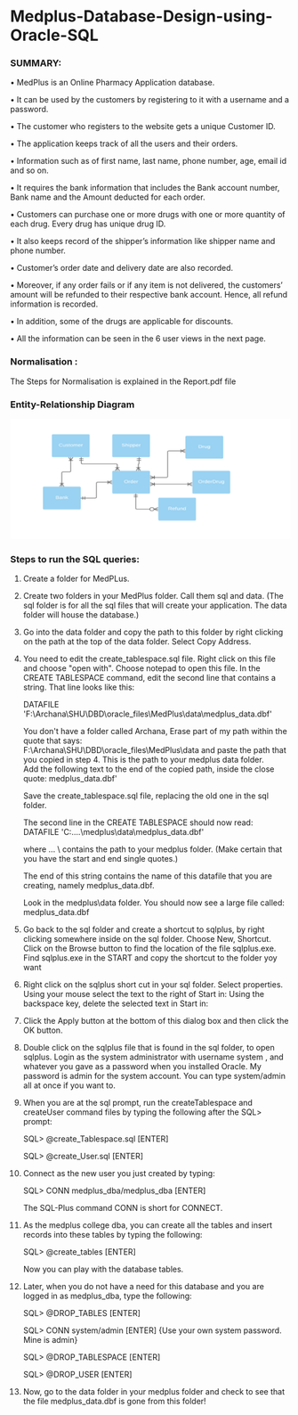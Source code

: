 # Medplus-Database-Design-using-Oracle-SQL

### SUMMARY:

•	MedPlus is an Online Pharmacy Application database.

•	It can be used by the customers by registering to it with a username and a password. 

•	The customer who registers to the website gets a unique Customer ID.

•	The application keeps track of all the users and their orders.

•	Information such as of first name, last name, phone number, age, email id and so on. 

•	It requires the bank information that includes the Bank account number, Bank name and the Amount deducted for each order.

•	Customers can purchase one or more drugs with one or more quantity of each drug. Every drug has unique drug ID. 

•	It also keeps record of the shipper’s information like shipper name and phone number. 

•	Customer’s order date and delivery date are also recorded. 

•	Moreover, if any order fails or if any item is not delivered, the customers’ amount will be refunded to their respective bank account. Hence, all refund information is recorded.

•	In addition, some of the drugs are applicable for discounts. 

•	All the information can be seen in the 6 user views in the next page.


### Normalisation :

The Steps for Normalisation is explained in the Report.pdf file

### Entity-Relationship Diagram

![Alt text](E-R.png?raw=true "Entity-Relationship Diagram")

### Steps to run the SQL queries:

1.  Create a folder for MedPLus.

2.  Create two folders in your MedPlus folder.
    Call them sql and data.   (The sql folder is for all the sql files that will create your application.  The data folder 
     will house the database.)

3.  Go into the data folder and copy the path to this folder by right clicking on the path at the top of the data folder.
     Select Copy Address.

4.  You need to edit the create_tablespace.sql file.  Right click on this file and choose "open with".  Choose notepad to open
     this file.  In the CREATE TABLESPACE command, edit the second line that contains a string. That line looks like this:

    DATAFILE 'F:\Archana\SHU\DBD\oracle_files\MedPlus\data\medplus_data.dbf'

    You don't have a folder called Archana, Erase part of my path within the quote that says:  
		F:\Archana\SHU\DBD\oracle_files\MedPlus\data and paste the path that you copied in step 4.  This is the path to your medplus data folder.  
     Add the following text to the end of the copied path, inside the close quote: medplus_data.dbf'

     Save the create_tablespace.sql file, replacing the old one in the sql folder.
     
     The second line in the CREATE TABLESPACE  should now read: DATAFILE 'C:\....\medplus\data\medplus_data.dbf'
     
     where  \... \   contains the path to your medplus folder. (Make certain that you have the start and end single quotes.)
     
     The end of this string contains the name of this datafile that you are creating, namely  medplus_data.dbf.

     Look in the   medplus\data  folder.  You should now see a large file called:     medplus_data.dbf

5.  Go back to the sql folder and create a shortcut to sqlplus, by right clicking
    somewhere inside on the sql folder.  Choose New, Shortcut. 
    Click on the Browse button to find the location of the file sqlplus.exe.  
    Find sqlplus.exe in the START and copy the shortcut to the folder yoy want 

6.  Right click on the sqlplus short cut in your sql folder.  Select properties.
    Using your mouse select the text to the right of Start in:
    Using the backspace key, delete the selected text in Start in:

7.  Click the Apply button at the bottom of this dialog box and then click the OK button.  

8.   Double click on the sqlplus file that is found in the sql folder, to open sqlplus.
     Login as the system administrator with username   system , and whatever you gave as a password when you installed Oracle.
     My password is admin for the system account.  You can type system/admin all at once if you want to.

9.  When you are at the sql prompt, run the createTablespace and createUser 
      command files by typing the following after the   SQL>   prompt:

      SQL>  @create_Tablespace.sql  [ENTER]

      SQL>  @create_User.sql  [ENTER]

10.  Connect as the new user you just created by typing:

      SQL> CONN medplus_dba/medplus_dba  [ENTER]
	
      The SQL-Plus command CONN is short for CONNECT.

11.  As the medplus college dba, you can create all the tables and insert records into these
     tables by typing the following:

      SQL>  @create_tables  [ENTER]

      Now you can play with the database tables.

12.  Later,  when you do not have a need for this database and you are logged in as medplus_dba, type the following:

      SQL>  @DROP_TABLES   [ENTER]

      SQL>  CONN system/admin  [ENTER]	 {Use your own system password.  Mine is admin}

      SQL>  @DROP_TABLESPACE   [ENTER] 

      SQL>  @DROP_USER   [ENTER]

13.   Now, go to the data folder in your medplus folder and check to see that  the file medplus_data.dbf is gone from this folder!




